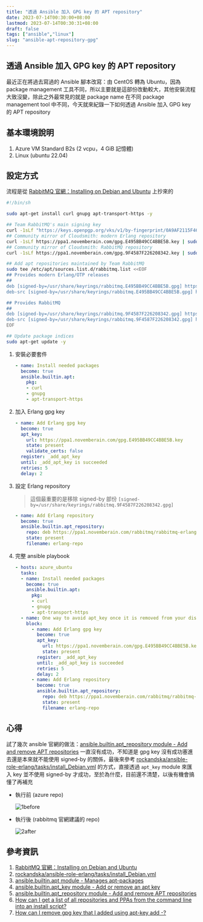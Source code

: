 ```yaml
---
title: "透過 Ansible 加入 GPG key 的 APT repository"
date: 2023-07-14T00:30:00+08:00
lastmod: 2023-07-14T00:30:31+08:00
draft: false
tags: ["ansible","linux"]
slug: "ansible-apt-repository-gpg"
---
```


## 透過 Ansible 加入 GPG key 的 APT repository

最近正在將過去寫過的 Ansible 腳本改寫：由 CentOS 轉為 Ubuntu，因為 package management 工具不同，所以主要就是這部份改動較大，其他安裝流程大致沒變，除此之外最常見的就是 package name 在不同 package management tool 中不同，今天就來紀錄一下如何透過 Ansible 加入 GPG key 的 APT repository

## 基本環境說明

1. Azure VM Standard B2s (2 vcpu，4 GiB 記憶體)
2. Linux (ubuntu 22.04)

## 設定方式

流程是從 [RabbitMQ 官網：Installing on Debian and Ubuntu](https://www.rabbitmq.com/install-debian.html) 上抄來的

```bash
#!/bin/sh

sudo apt-get install curl gnupg apt-transport-https -y

## Team RabbitMQ's main signing key
curl -1sLf "https://keys.openpgp.org/vks/v1/by-fingerprint/0A9AF2115F4687BD29803A206B73A36E6026DFCA" | sudo gpg --dearmor | sudo tee /usr/share/keyrings/com.rabbitmq.team.gpg > /dev/null
## Community mirror of Cloudsmith: modern Erlang repository
curl -1sLf https://ppa1.novemberain.com/gpg.E495BB49CC4BBE5B.key | sudo gpg --dearmor | sudo tee /usr/share/keyrings/rabbitmq.E495BB49CC4BBE5B.gpg > /dev/null
## Community mirror of Cloudsmith: RabbitMQ repository
curl -1sLf https://ppa1.novemberain.com/gpg.9F4587F226208342.key | sudo gpg --dearmor | sudo tee /usr/share/keyrings/rabbitmq.9F4587F226208342.gpg > /dev/null

## Add apt repositories maintained by Team RabbitMQ
sudo tee /etc/apt/sources.list.d/rabbitmq.list <<EOF
## Provides modern Erlang/OTP releases
##
deb [signed-by=/usr/share/keyrings/rabbitmq.E495BB49CC4BBE5B.gpg] https://ppa1.novemberain.com/rabbitmq/rabbitmq-erlang/deb/ubuntu jammy main
deb-src [signed-by=/usr/share/keyrings/rabbitmq.E495BB49CC4BBE5B.gpg] https://ppa1.novemberain.com/rabbitmq/rabbitmq-erlang/deb/ubuntu jammy main

## Provides RabbitMQ
##
deb [signed-by=/usr/share/keyrings/rabbitmq.9F4587F226208342.gpg] https://ppa1.novemberain.com/rabbitmq/rabbitmq-server/deb/ubuntu jammy main
deb-src [signed-by=/usr/share/keyrings/rabbitmq.9F4587F226208342.gpg] https://ppa1.novemberain.com/rabbitmq/rabbitmq-server/deb/ubuntu jammy main
EOF

## Update package indices
sudo apt-get update -y
```

1. 安裝必要套件

    ```yml
    - name: Install needed packages
      become: true
      ansible.builtin.apt:
        pkg:
        - curl
        - gnupg
        - apt-transport-https
    ```

2. 加入 Erlang gpg key

    ```yml
    - name: Add Erlang gpg key
      become: true
      apt_key:
        url: https://ppa1.novemberain.com/gpg.E495BB49CC4BBE5B.key
        state: present
        validate_certs: false
      register: _add_apt_key
      until: _add_apt_key is succeeded
      retries: 5
      delay: 2
    ```

3. 設定 Erlang repository

    > 這個最重要的是移除 signed-by 部份 `[signed-by=/usr/share/keyrings/rabbitmq.9F4587F226208342.gpg]`

    ```yml
    - name: Add Erlang repository
      become: true
      ansible.builtin.apt_repository:
        repo: deb https://ppa1.novemberain.com/rabbitmq/rabbitmq-erlang/deb/ubuntu {{ ansible_distribution_release }} main
        state: present
        filename: erlang-repo
    ```

4. 完整 ansible playbook

    ```yml
    - hosts: azure_ubuntu
      tasks:
      - name: Install needed packages
        become: true
        ansible.builtin.apt:
          pkg:
          - curl
          - gnupg
          - apt-transport-https
      - name: One way to avoid apt_key once it is removed from your distro
        block:
          - name: Add Erlang gpg key
            become: true
            apt_key:
              url: https://ppa1.novemberain.com/gpg.E495BB49CC4BBE5B.key
              state: present
            register: _add_apt_key
            until: _add_apt_key is succeeded
            retries: 5
            delay: 2
          - name: Add Erlang repository
            become: true
            ansible.builtin.apt_repository:
              repo: deb https://ppa1.novemberain.com/rabbitmq/rabbitmq-erlang/deb/ubuntu {{ ansible_distribution_release }} main
              state: present
              filename: erlang-repo
    ```

## 心得

試了幾次 ansible 官網的做法：[ansible.builtin.apt_repository module - Add and remove APT repositories](https://docs.ansible.com/ansible/latest/collections/ansible/builtin/apt_repository_module.html)  一直沒有成功，不知道是 gpg key 沒有成功塞進去還是本來就不能使用 signed-by 的關係，最後來參考 [rockandska/ansible-role-erlang/tasks/install_Debian.yml](https://github.com/rockandska/ansible-role-erlang/blob/master/tasks/install_Debian.yml) 的方式，直接透過 `apt_key` module 來匯入 key 並不使用 signed-by 才成功，至於為什麼，目前還不清楚，以後有機會搞懂了再補充

- 執行前 (azure repo)

    ![1before](https://github.com/yowko/picsbed/assets/3851540/d02bdeff-e1d9-446c-9db3-aaea0b458e39)

- 執行後 (rabbitmq 官網建議的 repo)

    ![2after](https://github.com/yowko/picsbed/assets/3851540/c67d32bc-cc2f-4776-b444-45bf422487df)

## 參考資訊

1. [RabbitMQ 官網：Installing on Debian and Ubuntu](https://www.rabbitmq.com/install-debian.html)
2. [rockandska/ansible-role-erlang/tasks/install_Debian.yml](https://github.com/rockandska/ansible-role-erlang/blob/master/tasks/install_Debian.yml)
3. [ansible.builtin.apt module - Manages apt-packages](https://docs.ansible.com/ansible/latest/collections/ansible/builtin/apt_module.html)
4. [ansible.builtin.apt_key module - Add or remove an apt key](https://github.com/rockandska/ansible-role-erlang/blob/master/tasks/install_Debian.yml)
5. [ansible.builtin.apt_repository module - Add and remove APT repositories](https://docs.ansible.com/ansible/latest/collections/ansible/builtin/apt_repository_module.html)
6. [How can I get a list of all repositories and PPAs from the command line into an install script?](https://askubuntu.com/questions/148932/how-can-i-get-a-list-of-all-repositories-and-ppas-from-the-command-line-into-an)
7. [How can I remove gpg key that I added using apt-key add -?](https://askubuntu.com/questions/107177/how-can-i-remove-gpg-key-that-i-added-using-apt-key-add)
